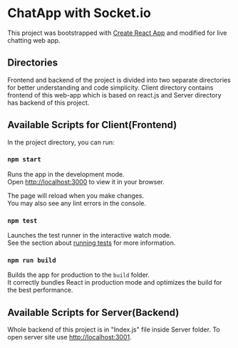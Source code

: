 # ChatApp with Socket.io

This project was bootstrapped with [Create React App](https://github.com/facebook/create-react-app) and modified for live chatting web app.

## Directories

Frontend and backend of the project is divided into two separate directories for better understanding and code simplicity. Client directory contains frontend of this web-app which is based on react.js and Server directory has backend of this project.

## Available Scripts for Client(Frontend)

In the project directory, you can run:

### `npm start`

Runs the app in the development mode.\
Open [http://localhost:3000](http://localhost:3000) to view it in your browser.

The page will reload when you make changes.\
You may also see any lint errors in the console.

### `npm test`

Launches the test runner in the interactive watch mode.\
See the section about [running tests](https://facebook.github.io/create-react-app/docs/running-tests) for more information.

### `npm run build`

Builds the app for production to the `build` folder.\
It correctly bundles React in production mode and optimizes the build for the best performance.

## Available Scripts for Server(Backend)

Whole backend of this project is in "Index.js" file inside Server folder. To open server site use [http://localhost:3001](http://localhost:3001).


